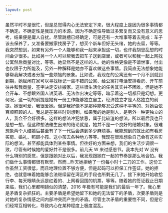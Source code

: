 ```yaml
---
layout: post
---
```


虽然平时不是很忙，但是总觉得内心无法安定下来，很大程度上是因为很多事情都不确定。不确定性是我压力的本源。因为不确定性导致过多繁复而又没有意义的思考，结果便是庸人自扰。尽管跳槽已经确定，可是还有一大堆事等着去完成：车子该去保养了，又准备要搬家找房子了，想买个新车但好无头绪，她的去留，等等。我突然想到，如果有另外一个人能够和我一起来承担这一切，也许我胡思乱想的时间会少很多。比如另一个人可以帮我去把车子送到店里，或者可以和我一起上网找公寓然后商量对比，等等。她显然不是这样的人。她的性格更像是不谙世事，付出也仅限于力所能及，另外一种解释是她亦不喜欢做这些事情。我简直无法想象她能够帮我解决或者分担一些烦恼的景象。比如说，我现在的公寓还有一个月不到就到到期，她赋闲在家可以寻找标记一些不错的公寓、给公寓打电话安排看房、开车前往并和我商量、签字决定安排搬家。这些很生活化的任务其实并不困难，但是她不会开车、不想跟外国人讲英语、无法作出决定等等，暗示着这一切都只是幻想。更何况，这一切的前提是她有一份工作能够独立自主，经济独立才是人格独立的前提。她很可爱，我很爱她。但是我好像不是那种能够忍受这种不平等的、对她百依百顺照顾的人。我总是在某些时刻想到，如果我的她是别人，是另外一种更独立的人，我会不会好很多。这样的想法冲犯禁忌，属于比较渣的想法，所以最后我也只是想一想。但这种想法催生出来的结论就是，她并不是一个良好的结婚对象。很难想象两个人结婚后甚至有了下一代后会遇到多少麻烦事。我能想到的就比如有看房买房、婚礼、照顾小孩、送小孩去各种地方等等。我现在很难想象自己会有这些实际的想法，甚至都能具体到某些事情。但往好的方面来想，我们的生活步调很一致，尽管有时候她的爱好并不是很多。前几天 W 来过感恩节。我本先对 W 没有什么特别的感觉，但是跟她对比以后，我发现跟她在一起的节奏是那么地合拍。我们做什么事情都很有默契。然而…昨天她拒绝了一份每小时十二刀的工作。这份工作虽然工资很低，而且地理位置不够方便，但是起码可以担保工作签证。她的拒绝，也就意味着她能够合法继续留在湾区的手段也所剩无几了。接下来她开始收拾行李、每天眼睛永远是红着的、上网看回国的机票，等等。随着她的签证截止日期来临，我们心里都明镜似的清楚，2016 年极有可能是我们的最后一年了。我心里是矛盾复杂抓狂的。主要矛盾是希望她留下和她的无法留下的矛盾，次要矛盾则是对她的复杂情感之间内部冲突而产生的矛盾。尽管主次矛盾的重要性不同，但是它们经常互相转化，导致内心在某种程度上极度混乱。

